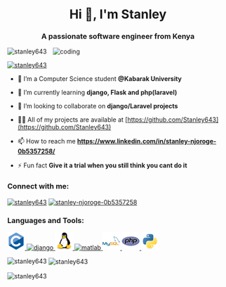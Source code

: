 <h1 align="center">Hi 👋, I'm Stanley</h1>
<h3 align="center">A passionate software engineer from Kenya</h3>

<img align="right" alt="coding" width="400" src="https://media4.giphy.com/media/RbDKaczqWovIugyJmW/giphy.gif" >
<p align="left"> <img src="https://komarev.com/ghpvc/?username=stanley643&label=Profile%20views&color=0e75b6&style=flat" alt="stanley643" /> </p>

<p align="left"> <a href="https://twitter.com/stanley643" target="blank"><img src="https://img.shields.io/twitter/follow/stanley643?logo=twitter&style=for-the-badge" alt="stanley643" /></a> </p>

- 🔭 I’m a Computer Science student **@Kabarak University**

- 🌱 I’m currently learning **django, Flask and php(laravel)**

- 👯 I’m looking to collaborate on **django/Laravel projects**

- 👨‍💻 All of my projects are available at [https://github.com/Stanley643](https://github.com/Stanley643)

- 📫 How to reach me **https://www.linkedin.com/in/stanley-njoroge-0b5357258/**

- ⚡ Fun fact **Give it a trial when you still think you cant do it**

<h3 align="left">Connect with me:</h3>
<p align="left">
<a href="https://twitter.com/stanley643" target="blank"><img align="center" src="https://raw.githubusercontent.com/rahuldkjain/github-profile-readme-generator/master/src/images/icons/Social/twitter.svg" alt="stanley643" height="30" width="40" /></a>
<a href="https://linkedin.com/in/stanley-njoroge-0b5357258" target="blank"><img align="center" src="https://raw.githubusercontent.com/rahuldkjain/github-profile-readme-generator/master/src/images/icons/Social/linked-in-alt.svg" alt="stanley-njoroge-0b5357258" height="30" width="40" /></a>
</p>

<h3 align="left">Languages and Tools:</h3>
<p align="left"> <a href="https://www.cprogramming.com/" target="_blank" rel="noreferrer"> <img src="https://raw.githubusercontent.com/devicons/devicon/master/icons/c/c-original.svg" alt="c" width="40" height="40"/> </a> <a href="https://www.djangoproject.com/" target="_blank" rel="noreferrer"> <img src="https://cdn.worldvectorlogo.com/logos/django.svg" alt="django" width="40" height="40"/> </a>   <a href="https://www.linux.org/" target="_blank" rel="noreferrer"> <img src="https://raw.githubusercontent.com/devicons/devicon/master/icons/linux/linux-original.svg" alt="linux" width="40" height="40"/> </a> <a href="https://www.mathworks.com/" target="_blank" rel="noreferrer"> <img src="https://upload.wikimedia.org/wikipedia/commons/2/21/Matlab_Logo.png" alt="matlab" width="40" height="40"/> </a> <a href="https://www.mysql.com/" target="_blank" rel="noreferrer"> <img src="https://raw.githubusercontent.com/devicons/devicon/master/icons/mysql/mysql-original-wordmark.svg" alt="mysql" width="40" height="40"/> </a> <a href="https://www.php.net" target="_blank" rel="noreferrer"> <img src="https://raw.githubusercontent.com/devicons/devicon/master/icons/php/php-original.svg" alt="php" width="40" height="40"/> </a> <a href="https://www.python.org" target="_blank" rel="noreferrer"> <img src="https://raw.githubusercontent.com/devicons/devicon/master/icons/python/python-original.svg" alt="python" width="40" height="40"/> </a> </p>

<p><img align="left" src="https://github-readme-stats.vercel.app/api/top-langs?username=stanley643&show_icons=true&locale=en&layout=compact" alt="stanley643" /></p>

<p>&nbsp;<img align="center" src="https://github-readme-stats.vercel.app/api?username=stanley643&show_icons=true&locale=en" alt="stanley643" /></p>

<p><img align="center" src="https://github-readme-streak-stats.herokuapp.com/?user=stanley643&" alt="stanley643" /></p>

